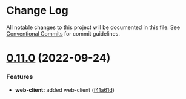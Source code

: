 # Change Log

All notable changes to this project will be documented in this file.
See [Conventional Commits](https://conventionalcommits.org) for commit guidelines.

# [0.11.0](https://github.com/vrapalis/corporate-design-system-blueprint/compare/v0.10.0...v0.11.0) (2022-09-24)


### Features

* **web-client:** added web-client ([f41a61d](https://github.com/vrapalis/corporate-design-system-blueprint/commit/f41a61d47d1762e1350de93c21041f33c9efe4b8))
